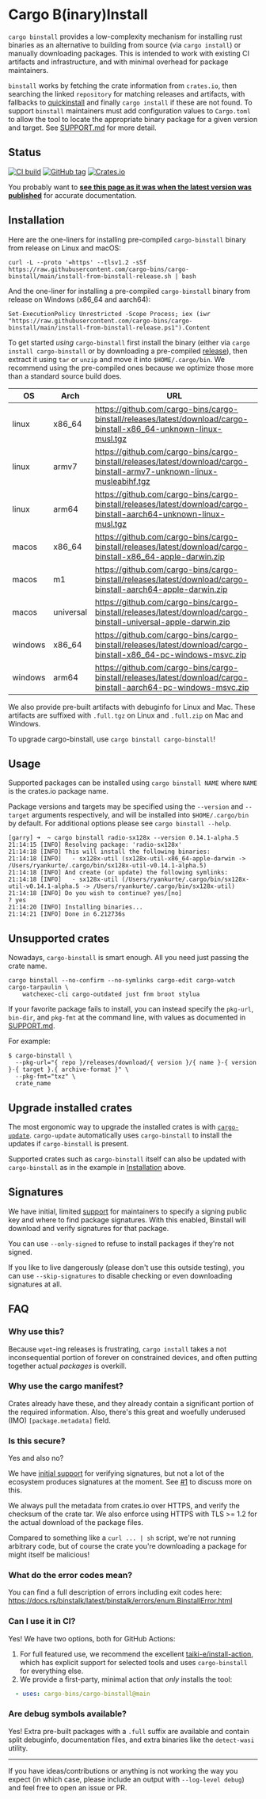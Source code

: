 # Cargo B(inary)Install

`cargo binstall` provides a low-complexity mechanism for installing rust binaries as an alternative to building from source (via `cargo install`) or manually downloading packages. This is intended to work with existing CI artifacts and infrastructure, and with minimal overhead for package maintainers.

`binstall` works by fetching the crate information from `crates.io`, then searching the linked `repository` for matching releases and artifacts, with fallbacks to [quickinstall](https://github.com/alsuren/cargo-quickinstall) and finally `cargo install` if these are not found.
To support `binstall` maintainers must add configuration values to `Cargo.toml` to allow the tool to locate the appropriate binary package for a given version and target. See [SUPPORT.md](./SUPPORT.md) for more detail.

## Status

[![CI build](https://github.com/cargo-bins/cargo-binstall/actions/workflows/ci.yml/badge.svg)](https://github.com/cargo-bins/cargo-binstall/actions)
[![GitHub tag](https://img.shields.io/github/tag/cargo-bins/cargo-binstall.svg)](https://github.com/cargo-bins/cargo-binstall)
[![Crates.io](https://img.shields.io/crates/v/cargo-binstall.svg)](https://crates.io/crates/cargo-binstall)

You probably want to **[see this page as it was when the latest version was published](https://crates.io/crates/cargo-binstall)** for accurate documentation.

## Installation

Here are the one-liners for installing pre-compiled `cargo-binstall` binary from release on Linux and macOS:

```
curl -L --proto '=https' --tlsv1.2 -sSf https://raw.githubusercontent.com/cargo-bins/cargo-binstall/main/install-from-binstall-release.sh | bash
```

And the one-liner for installing a pre-compiled `cargo-binstall` binary from release on Windows (x86_64 and aarch64):

```
Set-ExecutionPolicy Unrestricted -Scope Process; iex (iwr "https://raw.githubusercontent.com/cargo-bins/cargo-binstall/main/install-from-binstall-release.ps1").Content
```

To get started _using_ `cargo-binstall` first install the binary (either via `cargo install cargo-binstall` or by downloading a pre-compiled [release](https://github.com/cargo-bins/cargo-binstall/releases)), then extract it using `tar` or `unzip` and move it into `$HOME/.cargo/bin`.
We recommend using the pre-compiled ones because we optimize those more than a standard source build does.

| OS      | Arch    | URL                                                          |
| ------- | ------- | ------------------------------------------------------------ |
| linux   | x86\_64 | https://github.com/cargo-bins/cargo-binstall/releases/latest/download/cargo-binstall-x86_64-unknown-linux-musl.tgz |
| linux   | armv7   | https://github.com/cargo-bins/cargo-binstall/releases/latest/download/cargo-binstall-armv7-unknown-linux-musleabihf.tgz |
| linux   | arm64   | https://github.com/cargo-bins/cargo-binstall/releases/latest/download/cargo-binstall-aarch64-unknown-linux-musl.tgz |
| macos   | x86\_64 | https://github.com/cargo-bins/cargo-binstall/releases/latest/download/cargo-binstall-x86_64-apple-darwin.zip |
| macos   | m1      | https://github.com/cargo-bins/cargo-binstall/releases/latest/download/cargo-binstall-aarch64-apple-darwin.zip |
| macos   | universal | https://github.com/cargo-bins/cargo-binstall/releases/latest/download/cargo-binstall-universal-apple-darwin.zip |
| windows | x86\_64 | https://github.com/cargo-bins/cargo-binstall/releases/latest/download/cargo-binstall-x86_64-pc-windows-msvc.zip |
| windows | arm64 | https://github.com/cargo-bins/cargo-binstall/releases/latest/download/cargo-binstall-aarch64-pc-windows-msvc.zip |

We also provide pre-built artifacts with debuginfo for Linux and Mac.
These artifacts are suffixed with `.full.tgz` on Linux and `.full.zip` on Mac and Windows.

To upgrade cargo-binstall, use `cargo binstall cargo-binstall`!

## Usage

Supported packages can be installed using `cargo binstall NAME` where `NAME` is the crates.io package name.

Package versions and targets may be specified using the `--version` and `--target` arguments respectively, and will be installed into `$HOME/.cargo/bin` by default. For additional options please see `cargo binstall --help`.

```
[garry] ➜  ~ cargo binstall radio-sx128x --version 0.14.1-alpha.5
21:14:15 [INFO] Resolving package: 'radio-sx128x'
21:14:18 [INFO] This will install the following binaries:
21:14:18 [INFO]   - sx128x-util (sx128x-util-x86_64-apple-darwin -> /Users/ryankurte/.cargo/bin/sx128x-util-v0.14.1-alpha.5)
21:14:18 [INFO] And create (or update) the following symlinks:
21:14:18 [INFO]   - sx128x-util (/Users/ryankurte/.cargo/bin/sx128x-util-v0.14.1-alpha.5 -> /Users/ryankurte/.cargo/bin/sx128x-util)
21:14:18 [INFO] Do you wish to continue? yes/[no]
? yes
21:14:20 [INFO] Installing binaries...
21:14:21 [INFO] Done in 6.212736s
```

## Unsupported crates

Nowadays, `cargo-binstall` is smart enough. All you need just passing the crate name.

```shell
cargo binstall --no-confirm --no-symlinks cargo-edit cargo-watch cargo-tarpaulin \
    watchexec-cli cargo-outdated just fnm broot stylua
```

If your favorite package fails to install, you can instead specify the `pkg-url`, `bin-dir`, and `pkg-fmt` at the command line, with values as documented in [SUPPORT.md](./SUPPORT.md).

For example:

```shell
$ cargo-binstall \
  --pkg-url="{ repo }/releases/download/{ version }/{ name }-{ version }-{ target }.{ archive-format }" \
  --pkg-fmt="txz" \
  crate_name
```

## Upgrade installed crates

The most ergonomic way to upgrade the installed crates is with [`cargo-update`](https://github.com/nabijaczleweli/cargo-update). `cargo-update` automatically uses `cargo-binstall` to install the updates if `cargo-binstall` is present.

Supported crates such as `cargo-binstall` itself can also be updated with `cargo-binstall` as in the example in [Installation](#installation) above.

## Signatures

We have initial, limited [support](./SIGNING.md) for maintainers to specify a signing public key and where to find package signatures.
With this enabled, Binstall will download and verify signatures for that package.

You can use `--only-signed` to refuse to install packages if they're not signed.

If you like to live dangerously (please don't use this outside testing), you can use `--skip-signatures` to disable checking or even downloading signatures at all.

## FAQ

### Why use this?
Because `wget`-ing releases is frustrating, `cargo install` takes a not inconsequential portion of forever on constrained devices, and often putting together actual _packages_ is overkill.

### Why use the cargo manifest?
Crates already have these, and they already contain a significant portion of the required information.
Also, there's this great and woefully underused (IMO) `[package.metadata]` field.

### Is this secure?
Yes and also no?

We have [initial support](./SIGNING.md) for verifying signatures, but not a lot of the ecosystem produces signatures at the moment.
See [#1](https://github.com/cargo-bins/cargo-binstall/issues/1) to discuss more on this.

We always pull the metadata from crates.io over HTTPS, and verify the checksum of the crate tar.
We also enforce using HTTPS with TLS >= 1.2 for the actual download of the package files.

Compared to something like a `curl ... | sh` script, we're not running arbitrary code, but of course the crate you're downloading a package for might itself be malicious!

### What do the error codes mean?
You can find a full description of errors including exit codes here: <https://docs.rs/binstalk/latest/binstalk/errors/enum.BinstallError.html>

### Can I use it in CI?
Yes! We have two options, both for GitHub Actions:

1. For full featured use, we recommend the excellent [taiki-e/install-action](https://github.com/marketplace/actions/install-development-tools), which has explicit support for selected tools and uses `cargo-binstall` for everything else.
2. We provide a first-party, minimal action that _only_ installs the tool:
```yml
  - uses: cargo-bins/cargo-binstall@main
```

### Are debug symbols available?
Yes!
Extra pre-built packages with a `.full` suffix are available and contain split debuginfo, documentation files, and extra binaries like the `detect-wasi` utility.

---

If you have ideas/contributions or anything is not working the way you expect (in which case, please include an output with `--log-level debug`) and feel free to open an issue or PR.
